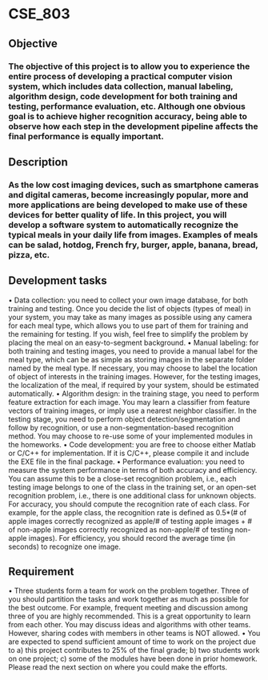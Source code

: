 # CSE_803

## Objective
### The objective of this project is to allow you to experience the entire process of developing a practical computer vision system, which includes data collection, manual labeling, algorithm design, code development for both training and testing, performance evaluation, etc. Although one obvious goal is to achieve higher recognition accuracy, being able to observe how each step in the development pipeline affects the final performance is equally important.

## Description
### As the low cost imaging devices, such as smartphone cameras and digital cameras, become increasingly popular, more and more applications are being developed to make use of these devices for better quality of life. In this project, you will develop a software system to automatically recognize the typical meals in your daily life from images. Examples of meals can be salad, hotdog, French fry, burger, apple, banana, bread, pizza, etc.

## Development tasks
• Data collection: you need to collect your own image database, for both training and testing. Once you decide the list of objects (types of meal) in your system, you may take as many images as possible using any camera for each meal type, which allows you to use part of them for training and the remaining for testing. If you wish, feel free to simplify the problem by placing the meal on an easy-to-segment background.
• Manual labeling: for both training and testing images, you need to provide a manual label for the meal type, which can be as simple as storing images in the separate folder named by the meal type. If necessary, you may choose to label the location of object of interests in the training images. However, for the testing images, the localization of the meal, if required by your system, should be estimated automatically.
• Algorithm design: in the training stage, you need to perform feature extraction for each image. You may learn a classifier from feature vectors of training images, or imply use a nearest neighbor classifier. In the testing stage, you need to perform object detection/segmentation and follow by recognition, or use a non-segmentation-based recognition method. You may choose to re-use some of your implemented modules in the homeworks.
• Code development: you are free to choose either Matlab or C/C++ for implementation. If it is C/C++, please compile it and include the EXE file in the final package.
• Performance evaluation: you need to measure the system performance in terms of both accuracy and efficiency. You can assume this to be a close-set recognition problem, i.e., each testing image belongs to one of the class in the training set, or an open-set recognition problem, i.e., there is one additional class for unknown objects. For accuracy, you should compute the recognition rate of each class. For example, for the apple class, the recognition rate is defined as 0.5*(# of apple images correctly recognized as apple/# of testing apple images + # of non-apple images correctly recognized as non-apple/# of testing non-apple images). For efficiency, you should record the average time (in seconds) to recognize one image.

## Requirement
• Three students form a team for work on the problem together. Three of you should partition the tasks and work together as much as possible for the best outcome. For example, frequent meeting and discussion among three of you are highly recommended. This is a great opportunity to learn from each other. You may discuss ideas and algorithms with other teams. However, sharing codes with members in other teams is NOT allowed.
• You are expected to spend sufficient amount of time to work on the project due to a) this project contributes to 25% of the final grade; b) two students work on one project; c) some of the modules have been done in prior homework. Please read the next section on
where you could make the efforts.
